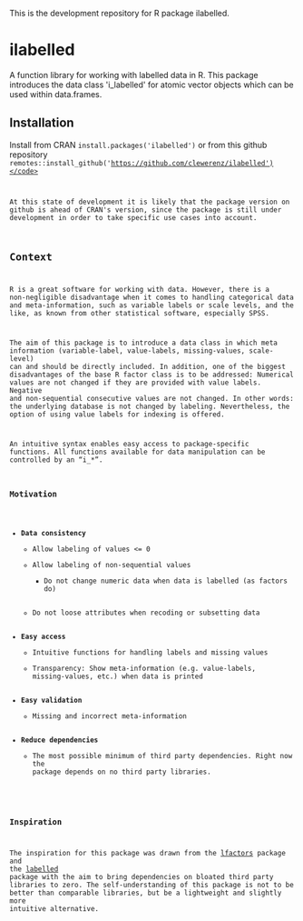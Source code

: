 This is the development repository for R package ilabelled.

# ilabelled

A function library for working with labelled data in R. This package introduces the data class 'i_labelled' for atomic vector objects which can be used within data.frames.

## Installation

Install from CRAN <code>install.packages('ilabelled')</code> or from this github repository <code>remotes::install_github('https://github.com/clewerenz/ilabelled')</code>

At this state of development it is likely that the package version on github is ahead of CRAN's version, since the package is still under development in order to take specific use cases into account.

## Context

R is a great software for working with data. However, there is a non-negligible disadvantage when it comes to handling categorical data and meta-information, such as variable labels or scale levels, and the like, as known from other statistical software, especially SPSS.

The aim of this package is to introduce a data class in which meta information (variable-label, value-labels, missing-values, scale-level) can and should be directly included. In addition, one of the biggest disadvantages of the base R factor class is to be addressed: Numerical values are not changed if they are provided with value labels. Negative and non-sequential consecutive values are not changed. In other words: the underlying database is not changed by labeling. Nevertheless, the option of using value labels for indexing is offered. 

An intuitive syntax enables easy access to package-specific functions. All functions available for data manipulation can be controlled by an “i_*”.

### Motivation

  - <b>Data consistency</b> 
    - Allow labeling of values <= 0
    - Allow labeling of non-sequential values
      - Do not change numeric data when data is labelled (as factors do) 
    - Do not loose attributes when recoding or subsetting data
  - <b>Easy access</b> 
    - Intuitive functions for handling labels and missing values 
    - Transparency: Show meta-information (e.g. value-labels, missing-values, etc.) when data is printed
  - <b>Easy validation</b> 
    - Missing and incorrect meta-information
  - <b>Reduce dependencies</b> 
    - The most possible minimum of third party dependencies. Right now the package depends on no third party libraries.

### Inspiration

The inspiration for this package was drawn from the [lfactors](https://github.com/pdbailey0/lfactors) package and the [labelled](https://github.com/larmarange/labelled) package with the aim to bring dependencies on bloated third party libraries to zero. The self-understanding of this package is not to be better than comparable libraries, but be a lightweight and slightly more intuitive alternative.


